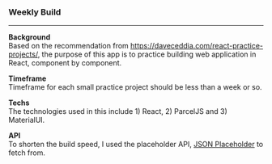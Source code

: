 <h3>Weekly Build</h3>
<hr>

<b>Background</b><br/>
Based on the recommendation from https://daveceddia.com/react-practice-projects/, the purpose of this app is to practice
building web application in React, component by component. 

<b>Timeframe</b><br />
Timeframe for each small practice project should be less than a week or so.

<b>Techs</b><br />
The technologies used in this include 1) React, 2) ParcelJS and 3) MaterialUI.

<b>API</b><br />
To shorten the build speed, I used the placeholder API, <a href='https://jsonplaceholder.typicode.com/'>JSON Placeholder</a> to fetch from.
 
